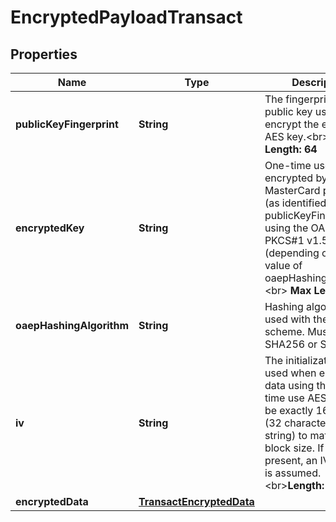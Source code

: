 

# EncryptedPayloadTransact

## Properties

Name | Type | Description | Notes
------------ | ------------- | ------------- | -------------
**publicKeyFingerprint** | **String** | The fingerprint of the public key used to encrypt the ephemeral AES key.&lt;br&gt; __Max Length: 64__  |  [optional]
**encryptedKey** | **String** | One-time use AES key encrypted by the MasterCard public key (as identified by publicKeyFingerprint) using the OAEP or PKCS#1 v1.5 scheme (depending on the value of oaepHashingAlgorithm. &lt;br&gt; __Max Length: 512__  |  [optional]
**oaepHashingAlgorithm** | **String** | Hashing algorithm used with the OAEP scheme. Must be either SHA256 or SHA512.  |  [optional]
**iv** | **String** | The initialization vector used when encrypting data using the one-time use AES key. Must be exactly 16 bytes (32 character hex string) to match the block size. If not present, an IV of zero is assumed.  &lt;br&gt;__Length: 32__  |  [optional]
**encryptedData** | [**TransactEncryptedData**](TransactEncryptedData.md) |  |  [optional]



